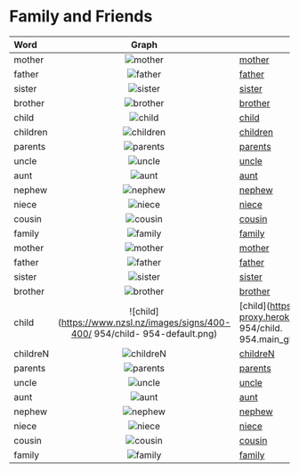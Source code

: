 # Family and Friends

|Word|Graph|Video|
|:-----|:-----:|-----|
|mother|![mother](https://www.nzsl.nz/images/signs/400-400/4765/4765-mother-default.png)|[mother](https://nzsl-assets-proxy.herokuapp.com/dnzsl/freelex/assets/4765/mother.4765.main_glosses.mb.r480x360.mp4)|
|father|![father](https://www.nzsl.nz/images/signs/400-400/4689/4689-father-default.png)|[father](https://nzsl-assets-proxy.herokuapp.com/dnzsl/freelex/assets/4689/father.4689.main_glosses.mb.r480x360.mp4)|
|sister|![sister](https://www.nzsl.nz/images/signs/400-400/2111/2111-sister-default.png)|[sister](https://nzsl-assets-proxy.herokuapp.com/dnzsl/freelex/assets/2111/sister.2111.main_glosses.mb.r480x360.mp4)|
|brother|![brother](https://www.nzsl.nz/images/signs/400-400/3513/3513-brother-default.png)|[brother](https://nzsl-assets-proxy.herokuapp.com/dnzsl/freelex/assets/3513/brother.3513.main_glosses.mb.r480x360.mp4)|
|child|![child](https://www.nzsl.nz/images/signs/400-400/954/954-child-default.png)|[child](https://nzsl-assets-proxy.herokuapp.com/dnzsl/freelex/assets/954/child.954.main_glosses.mb.r480x360.mp4)|
|children|![children](https://www.nzsl.nz/images/signs/400-400/5389/5389-children-default.png)|[children](https://nzsl-assets-proxy.herokuapp.com/dnzsl/freelex/assets/5389/childre.5389.main_glosses.mb.r480x360.mp4)|
|parents|![parents](https://www.nzsl.nz/images/signs/400-400/4766/4766-parents-default.png)|[parents](https://nzsl-assets-proxy.herokuapp.com/dnzsl/freelex/assets/4766/parents.4766.main_glosses.mb.r480x360.mp4)|
|uncle|![uncle](https://www.nzsl.nz/images/signs/400-400/4616/4616-uncle-default.png)|[uncle](https://nzsl-assets-proxy.herokuapp.com/dnzsl/freelex/assets/4616/uncle.4616.main_glosses.mb.r480x360.mp4)|
|aunt|![aunt](https://www.nzsl.nz/images/signs/400-400/3687/3687-aunt-default.png)|[aunt](https://nzsl-assets-proxy.herokuapp.com/dnzsl/freelex/assets/3687/aunt.3687.main_glosses.mb.r480x360.mp4)|
|nephew|![nephew](https://www.nzsl.nz/images/signs/400-400/5928/5928-nephew-default.png)|[nephew](https://nzsl-assets-proxy.herokuapp.com/dnzsl/freelex/assets/5928/nephew.5928.main_glosses.mb.r480x360.mp4)|
|niece|![niece](https://www.nzsl.nz/images/signs/400-400/6275/6275-niece-default.png)|[niece](https://nzsl-assets-proxy.herokuapp.com/dnzsl/freelex/assets/6275/niece.6275.main_glosses.mb.r480x360.mp4)|
|cousin|![cousin](https://www.nzsl.nz/images/signs/400-400/4204/4204-cousin-default.png)|[cousin](https://nzsl-assets-proxy.herokuapp.com/dnzsl/freelex/assets/4204/cousin.4204.main_glosses.mb.r480x360.mp4)|
|family|![family](https://www.nzsl.nz/images/signs/400-400/1636/1636-family-default.png)|[family](https://nzsl-assets-proxy.herokuapp.com/dnzsl/freelex/assets/1636/family.1636.main_glosses.mb.r480x360.mp4)|
|mother|![mother](https://www.nzsl.nz/images/signs/400-400/4765/mother-4765-default.png)|[mother](https://nzsl-assets-proxy.herokuapp.com/dnzsl/freelex/assets/4765/mother.4765.main_glosses.rp.r480x360.mp4)|
|father|![father](https://www.nzsl.nz/images/signs/400-400/4689/father-4689-default.png)|[father](https://nzsl-assets-proxy.herokuapp.com/dnzsl/freelex/assets/4689/father.4689.main_glosses.rp.r480x360.mp4)|
|sister|![sister](https://www.nzsl.nz/images/signs/400-400/2111/sister-2111-default.png)|[sister](https://nzsl-assets-proxy.herokuapp.com/dnzsl/freelex/assets/2111/sister.2111.main_glosses.rp.r480x360.mp4)|
|brother|![brother](https://www.nzsl.nz/images/signs/400-400/3513/brother-3513-default.png)|[brother](https://nzsl-assets-proxy.herokuapp.com/dnzsl/freelex/assets/3513/brother.3513.main_glosses.rp.r480x360.mp4)|
|child|![child](https://www.nzsl.nz/images/signs/400-400/ 954/child- 954-default.png)|[child](https://nzsl-assets-proxy.herokuapp.com/dnzsl/freelex/assets/ 954/child. 954.main_glosses.rp.r480x360.mp4)|
|childreN|![childreN](https://www.nzsl.nz/images/signs/400-400/5389/childreN-5389-default.png)|[childreN](https://nzsl-assets-proxy.herokuapp.com/dnzsl/freelex/assets/5389/childreN.5389.main_glosses.rp.r480x360.mp4)|
|parents|![parents](https://www.nzsl.nz/images/signs/400-400/4766/parents-4766-default.png)|[parents](https://nzsl-assets-proxy.herokuapp.com/dnzsl/freelex/assets/4766/parents.4766.main_glosses.rp.r480x360.mp4)|
|uncle|![uncle](https://www.nzsl.nz/images/signs/400-400/4616/uncle-4616-default.png)|[uncle](https://nzsl-assets-proxy.herokuapp.com/dnzsl/freelex/assets/4616/uncle.4616.main_glosses.rp.r480x360.mp4)|
|aunt|![aunt](https://www.nzsl.nz/images/signs/400-400/3687/aunt-3687-default.png)|[aunt](https://nzsl-assets-proxy.herokuapp.com/dnzsl/freelex/assets/3687/aunt.3687.main_glosses.rp.r480x360.mp4)|
|nephew|![nephew](https://www.nzsl.nz/images/signs/400-400/5928/nephew-5928-default.png)|[nephew](https://nzsl-assets-proxy.herokuapp.com/dnzsl/freelex/assets/5928/nephew.5928.main_glosses.rp.r480x360.mp4)|
|niece|![niece](https://www.nzsl.nz/images/signs/400-400/6275/niece-6275-default.png)|[niece](https://nzsl-assets-proxy.herokuapp.com/dnzsl/freelex/assets/6275/niece.6275.main_glosses.rp.r480x360.mp4)|
|cousin|![cousin](https://www.nzsl.nz/images/signs/400-400/4204/cousin-4204-default.png)|[cousin](https://nzsl-assets-proxy.herokuapp.com/dnzsl/freelex/assets/4204/cousin.4204.main_glosses.rp.r480x360.mp4)|
|family|![family](https://www.nzsl.nz/images/signs/400-400/1636/family-1636-default.png)|[family](https://nzsl-assets-proxy.herokuapp.com/dnzsl/freelex/assets/1636/family.1636.main_glosses.rp.r480x360.mp4)|

